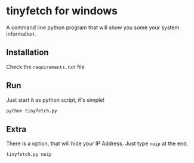 # tinyfetch for windows
A command line python program that will show you some your system information.
## Installation
Check the `requirements.txt` file
## Run
Just start it as python script, it's simple!
```bash
python tinyfetch.py
```
## Extra
There is a option, that will hide your IP Address. Just type `noip` at the end.
```bash 
tinyfetch.py noip
```
